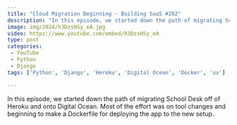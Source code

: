 ```yaml
---
title: "Cloud Migration Beginning - Building SaaS #202"
description: "In this episode, we started down the path of migrating School Desk off of Heroku and onto Digital Ocean. Most of the effort was on tool changes and beginning to make a Dockerfile for deploying the app to the new setup."
image: img/2024/h3DzsHSy_eA.jpg
video: https://www.youtube.com/embed/h3DzsHSy_eA
type: post
categories:
 - YouTube
 - Python
 - Django
tags: ['Python', 'Django', 'Heroku', 'Digital Ocean', 'Docker', 'uv']

---
```


In this episode, we started down the path of migrating School Desk off of Heroku and onto Digital Ocean. Most of the effort was on tool changes and beginning to make a Dockerfile for deploying the app to the new setup.
